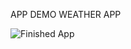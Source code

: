 APP DEMO WEATHER APP


![Finished App](https://github.com/londonappbrewery/Images/blob/master/clima-demo.gif)


